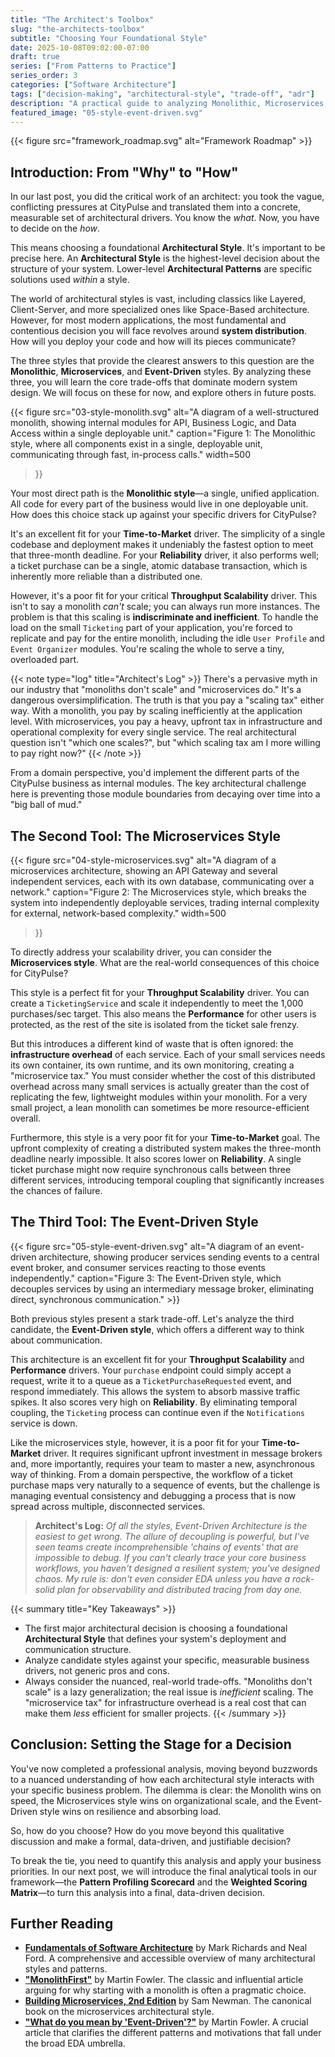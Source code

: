 ```yaml
---
title: "The Architect's Toolbox"
slug: "the-architects-toolbox"
subtitle: "Choosing Your Foundational Style"
date: 2025-10-08T09:02:00-07:00
draft: true
series: ["From Patterns to Practice"]
series_order: 3
categories: ["Software Architecture"]
tags: ["decision-making", "architectural-style", "trade-off", "adr"]
description: "A practical guide to analyzing Monolithic, Microservices, and Event-Driven architectural styles against real-world business drivers to choose the foundational style for your system."
featured_image: "05-style-event-driven.svg"
---
```


{{< figure src="framework_roadmap.svg" alt="Framework Roadmap" >}}

## Introduction: From "Why" to "How"

In our last post, you did the critical work of an architect: you took the vague, conflicting pressures at CityPulse and translated them into a concrete, measurable set of architectural drivers. You know the *what*. Now, you have to decide on the *how*.

This means choosing a foundational **Architectural Style**. It's important to be precise here. An **Architectural Style** is the highest-level decision about the structure of your system. Lower-level **Architectural Patterns** are specific solutions used *within* a style.

The world of architectural styles is vast, including classics like Layered, Client-Server, and more specialized ones like Space-Based architecture. However, for most modern applications, the most fundamental and contentious decision you will face revolves around **system distribution**. How will you deploy your code and how will its pieces communicate?

The three styles that provide the clearest answers to this question are the **Monolithic**, **Microservices**, and **Event-Driven** styles. By analyzing these three, you will learn the core trade-offs that dominate modern system design. We will focus on these for now, and explore others in future posts.

{{< figure
    src="03-style-monolith.svg" alt="A diagram of a well-structured monolith, showing internal modules for API, Business Logic, and Data Access within a single deployable unit."
    caption="Figure 1: The Monolithic style, where all components exist in a single, deployable unit, communicating through fast, in-process calls."
    width=500
>}}

Your most direct path is the **Monolithic style**—a single, unified application. All code for every part of the business would live in one deployable unit. How does this choice stack up against your specific drivers for CityPulse?

It's an excellent fit for your **Time-to-Market** driver. The simplicity of a single codebase and deployment makes it undeniably the fastest option to meet that three-month deadline. For your **Reliability** driver, it also performs well; a ticket purchase can be a single, atomic database transaction, which is inherently more reliable than a distributed one.

However, it's a poor fit for your critical **Throughput Scalability** driver. This isn't to say a monolith *can't* scale; you can always run more instances. The problem is that this scaling is **indiscriminate and inefficient**. To handle the load on the small `Ticketing` part of your application, you're forced to replicate and pay for the entire monolith, including the idle `User Profile` and `Event Organizer` modules. You're scaling the whole to serve a tiny, overloaded part.

{{< note type="log" title="Architect's Log" >}}
There's a pervasive myth in our industry that "monoliths don't scale" and "microservices do." It's a dangerous oversimplification. The truth is that you pay a "scaling tax" either way. With a monolith, you pay by scaling inefficiently at the application level. With microservices, you pay a heavy, upfront tax in infrastructure and operational complexity for every single service. The real architectural question isn't "which one scales?", but "which scaling tax am I more willing to pay right now?"
{{< /note >}}

From a domain perspective, you'd implement the different parts of the CityPulse business as internal modules. The key architectural challenge here is preventing those module boundaries from decaying over time into a "big ball of mud."

## The Second Tool: The Microservices Style

{{< figure
    src="04-style-microservices.svg" alt="A diagram of a microservices architecture, showing an API Gateway and several independent services, each with its own database, communicating over a network."
    caption="Figure 2: The Microservices style, which breaks the system into independently deployable services, trading internal complexity for external, network-based complexity."
    width=500
>}}

To directly address your scalability driver, you can consider the **Microservices style**. What are the real-world consequences of this choice for CityPulse?

This style is a perfect fit for your **Throughput Scalability** driver. You can create a `TicketingService` and scale it independently to meet the 1,000 purchases/sec target. This also means the **Performance** for other users is protected, as the rest of the site is isolated from the ticket sale frenzy.

But this introduces a different kind of waste that is often ignored: the **infrastructure overhead** of each service. Each of your small services needs its own container, its own runtime, and its own monitoring, creating a "microservice tax." You must consider whether the cost of this distributed overhead across many small services is actually greater than the cost of replicating the few, lightweight modules within your monolith. For a very small project, a lean monolith can sometimes be more resource-efficient overall.

Furthermore, this style is a very poor fit for your **Time-to-Market** goal. The upfront complexity of creating a distributed system makes the three-month deadline nearly impossible. It also scores lower on **Reliability**. A single ticket purchase might now require synchronous calls between three different services, introducing temporal coupling that significantly increases the chances of failure.

## The Third Tool: The Event-Driven Style

{{< figure src="05-style-event-driven.svg" alt="A diagram of an event-driven architecture, showing producer services sending events to a central event broker, and consumer services reacting to those events independently." caption="Figure 3: The Event-Driven style, which decouples services by using an intermediary message broker, eliminating direct, synchronous communication." >}}

Both previous styles present a stark trade-off. Let's analyze the third candidate, the **Event-Driven style**, which offers a different way to think about communication.

This architecture is an excellent fit for your **Throughput Scalability** and **Performance** drivers. Your `purchase` endpoint could simply accept a request, write it to a queue as a `TicketPurchaseRequested` event, and respond immediately. This allows the system to absorb massive traffic spikes. It also scores very high on **Reliability**. By eliminating temporal coupling, the `Ticketing` process can continue even if the `Notifications` service is down.

Like the microservices style, however, it is a poor fit for your **Time-to-Market** driver. It requires significant upfront investment in message brokers and, more importantly, requires your team to master a new, asynchronous way of thinking. From a domain perspective, the workflow of a ticket purchase maps very naturally to a sequence of events, but the challenge is managing eventual consistency and debugging a process that is now spread across multiple, disconnected services.

> **Architect's Log:** *Of all the styles, Event-Driven Architecture is the easiest to get wrong. The allure of decoupling is powerful, but I've seen teams create incomprehensible 'chains of events' that are impossible to debug. If you can't clearly trace your core business workflows, you haven't designed a resilient system; you've designed chaos. My rule is: don't even consider EDA unless you have a rock-solid plan for observability and distributed tracing from day one.*

{{< summary title="Key Takeaways" >}}

* The first major architectural decision is choosing a foundational **Architectural Style** that defines your system's deployment and communication structure.
* Analyze candidate styles against your specific, measurable business drivers, not generic pros and cons.
* Always consider the nuanced, real-world trade-offs. "Monoliths don't scale" is a lazy generalization; the real issue is *inefficient* scaling. The "microservice tax" for infrastructure overhead is a real cost that can make them *less* efficient for smaller projects.
{{< /summary >}}

## Conclusion: Setting the Stage for a Decision

You've now completed a professional analysis, moving beyond buzzwords to a nuanced understanding of how each architectural style interacts with your specific business problem. The dilemma is clear: the Monolith wins on speed, the Microservices style wins on organizational scale, and the Event-Driven style wins on resilience and absorbing load.

So, how do you choose? How do you move beyond this qualitative discussion and make a formal, data-driven, and justifiable decision?

To break the tie, you need to quantify this analysis and apply your business priorities. In our next post, we will introduce the final analytical tools in our framework—the **Pattern Profiling Scorecard** and the **Weighted Scoring Matrix**—to turn this analysis into a final, data-driven decision.

## Further Reading

* [**Fundamentals of Software Architecture**](https://www.oreilly.com/library/view/fundamentals-of-software/9781492043447/) by Mark Richards and Neal Ford. A comprehensive and accessible overview of many architectural styles and patterns.
* [**"MonolithFirst"**](https://martinfowler.com/bliki/MonolithFirst.html) by Martin Fowler. The classic and influential article arguing for why starting with a monolith is often a pragmatic choice.
* [**Building Microservices, 2nd Edition**](https://www.oreilly.com/library/view/building-microservices-2nd/9781098120297/) by Sam Newman. The canonical book on the microservices architectural style.
* [**"What do you mean by 'Event-Driven'?"**](https://martinfowler.com/articles/201701-event-driven.html) by Martin Fowler. A crucial article that clarifies the different patterns and motivations that fall under the broad EDA umbrella.
